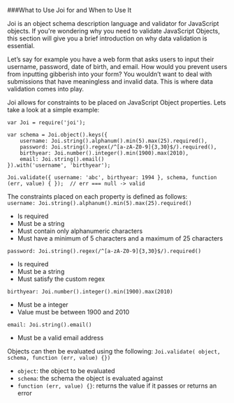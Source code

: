 ###What to Use Joi for and When to Use It  

Joi is an object schema description language and validator for JavaScript objects. If you're wondering why you need to validate JavaScript Objects, this section will give you a brief introduction on why data validation is essential. 

Let’s say for example you have a web form that asks users to input their username, password, date of birth, and email. How would you prevent users from inputting gibberish into your form? You wouldn’t want to deal with submissions that have meaningless and invalid data. This is where data validation comes into play. 

Joi allows for constraints to be placed on JavaScript Object properties. Lets take a look at a simple example:
```
var Joi = require('joi');

var schema = Joi.object().keys({
    username: Joi.string().alphanum().min(5).max(25).required(),
    password: Joi.string().regex(/^[a-zA-Z0-9]{3,30}$/).required(),
    birthyear: Joi.number().integer().min(1900).max(2010),
    email: Joi.string().email()
}).with('username', 'birthyear');

Joi.validate({ username: 'abc', birthyear: 1994 }, schema, function (err, value) { });  // err === null -> valid
```
The constraints placed on each property is defined as follows:   
`username: Joi.string().alphanum().min(5).max(25).required()`
* Is required
* Must be a string
* Must contain only alphanumeric characters
* Must have a minimum of 5 characters and a maximum of 25 characters

`password: Joi.string().regex(/^[a-zA-Z0-9]{3,30}$/).required()`
* Is required
* Must be a string
* Must satisfy the custom regex

`birthyear: Joi.number().integer().min(1900).max(2010)`
* Must be a integer
* Value must be between 1900 and 2010

`email: Joi.string().email()`
* Must be a valid email address

Objects can then be evaluated using the following:
`Joi.validate( object, schema, function (err, value) {})`
* `object`: the object to be evaluated
* `schema`: the schema the object is evaluated against
* `function (err, value) {}`: returns the value if it passes or returns an error


